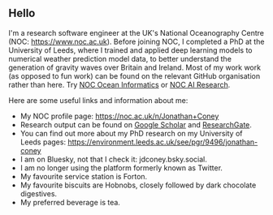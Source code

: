 ## Hello 

I'm a research software engineer at the UK's National Oceanography Centre (NOC: https://www.noc.ac.uk). 
Before joining NOC, I completed a PhD at the University of Leeds, where I trained and applied deep learning models to numerical weather prediction model data, to better understand the generation of gravity waves over Britain and Ireland.
Most of my work work (as opposed to fun work) can be found on the relevant GitHub organisation rather than here. Try [NOC Ocean Informatics](https://github.com/NOC-OI) or [NOC AI Research](https://github.com/NOC-AI-Research).

Here are some useful links and information about me:

- My NOC profile page: https://noc.ac.uk/n/Jonathan+Coney
- Research output can be found on [Google Scholar](https://scholar.google.com/citations?user=wafgo1IAAAAJ&hl=en) and [ResearchGate](https://www.researchgate.net/profile/Jonathan-Coney).
- You can find out more about my PhD research on my University of Leeds pages: https://environment.leeds.ac.uk/see/pgr/9496/jonathan-coney
- I am on Bluesky, not that I check it: jdconey.bsky.social.
- I am no longer using the platform formerly known as Twitter.
- My favourite service station is Forton.
- My favourite biscuits are Hobnobs, closely followed by dark chocolate digestives.
- My preferred beverage is tea.
